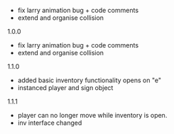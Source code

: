 - fix larry animation bug + code comments
- extend and organise collision

1.0.0

- fix larry animation bug + code comments
- extend and organise collision

1.1.0

- added basic inventory functionality
	opens on "e"
- instanced player and sign object

1.1.1

- player can no longer move while inventory is open.
- inv interface changed